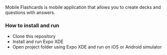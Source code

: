 Mobile Flashcards is mobile  application that allows you to create decks and questions with answers.

### How to install and run 

- Clone this repository
- Install and run Expo XDE
- Open project folder using Expo XDE and run on iOS or Android simulator

